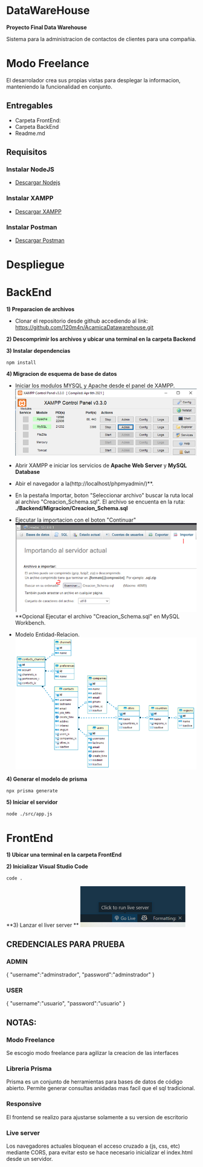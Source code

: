 # DataWareHouse
**Proyecto Final Data Warehouse**

Sistema para la administracion de contactos de clientes para una compañia.

# Modo Freelance
El desarrolador crea sus propias vistas para desplegar la informacion, manteniendo la funcionalidad en conjunto.


## Entregables
- Carpeta FrontEnd: 
- Carpeta BackEnd
- Readme.md

## Requisitos

### Instalar NodeJS
  - [Descargar Nodejs](https://nodejs.org/en/download/)

### Instalar XAMPP
  - [Descargar XAMPP](https://www.apachefriends.org/es/download.html)

### Instalar Postman
  - [Descargar Postman](https://www.postman.com/product/api-client/)

# Despliegue

# BackEnd
**1) Preparacion de archivos**

* Clonar el repositorio desde github accediendo al link: https://github.com/120m4n/AcamicaDatawarehouse.git

**2) Descomprimir los archivos y ubicar una terminal en la carpeta Backend**


**3) Instalar dependencias**
```
npm install
```

**4) Migracion de esquema de base de datos**
* Iniciar los modulos MYSQL y Apache desde el panel de XAMPP.
![Alt panel xampp](./Backend/Migracion/Panel_XAMPP.PNG?raw=true "Panel XAMPP")
* Abrir XAMPP e iniciar los servicios de **Apache Web Server** y **MySQL Database**
* Abir el navegador a la(http://localhost/phpmyadmin/)**.
* En la pestaña Importar, boton "Seleccionar archivo" buscar la ruta local al archivo "Creacion_Schema.sql". 
El archivo se encuenta en la ruta: **./Backend/Migracion/Creacion_Schema.sql**
* Ejecutar la importacion con el boton "Continuar"
![Alt importacion data](./Backend/Migracion/Importacion.PNG?raw=true "importacion data")
**Opcional
Ejecutar el archivo "Creacion_Schema.sql" en MySQL Workbench.

* Modelo Entidad-Relacion.
![Alt modelo ER](./Backend/Migracion/ER_Diagram.PNG?raw=true "Modelo ER")

**4) Generar el modelo de prisma**
```
npx prisma generate
```

**5) Iniciar el servidor**
```
node ./src/app.js
```

# FrontEnd

**1) Ubicar una terminal en la carpeta FrontEnd**

**2) Inicializar Visual Studio Code**
```
code .
```

**3) Lanzar el liver server **
![Alt Live Server](./Backend/Migracion/LiveServer.png?raw=true "Live Server")

## CREDENCIALES PARA PRUEBA
### ADMIN
{
    "username":"adminstrador",
    "password":"adminstrador"
}

### USER
{
    "username":"usuario",
    "password":"usuario"
}


## NOTAS:
### Modo Freelance
Se escogio modo freelance para agilizar la creacion de las interfaces
### Libreria Prisma
Prisma es un conjunto de herramientas para bases de datos de código abierto. Permite generar consultas anidadas mas facil que el sql tradicional.
### Responsive
El frontend se realizo para ajustarse solamente a su version de escritorio
### Live server
Los navegadores actuales bloquean el acceso cruzado a (js, css, etc) mediante CORS, para evitar esto se hace necesario inicializar el index.html desde un servidor.


